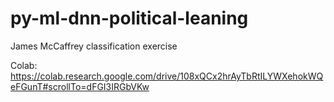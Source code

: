 # py-ml-dnn-political-leaning
James McCaffrey classification exercise

Colab:
https://colab.research.google.com/drive/108xQCx2hrAyTbRtILYWXehokWQeFGunT#scrollTo=dFGI3IRGbVKw

